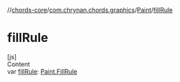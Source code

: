 //[chords-core](../../../index.md)/[com.chrynan.chords.graphics](../index.md)/[Paint](index.md)/[fillRule](fill-rule.md)



# fillRule  
[js]  
Content  
var [fillRule](fill-rule.md): [Paint.FillRule](-fill-rule/index.md)  



